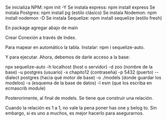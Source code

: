 Se inicializa NPM: npm init -Y
Se instala express: npm install express
Se instala Postgres: npm install pg (estilo clásico)
Se instala Nodemon: npm install nodemon -D
Se instala Sequelize: npm install sequelize (estilo fresh)

En package agregar abajo de main 

Crear Conexión a través de Index.

Para mapear en automático la tabla. Instalar: npm i sequelize-auto. 

Y para ejecutar. Ahora, debemos de darle acceso a la base:

npx sequelize-auto -h localhost (host o servidor) -d zoo (nombre de la base) -u postgres (usuario) -x chapito12 (contraseña) -p 5432 (puerto) --dialect postgres (hacia qué motor de base) -o ./models (donde guardar los modelos) -s (esquema de la base de datos) -l esm (que los escriba en ecmascrib module)

Posterorimente, al final de models. Se tiene que construir una relación.

Cuando la relación es 1 a 1, no vale la pena poner has one y belog to. Sin embargo, si es uno a muchos, es mejor hacerlo para asegurarnos.